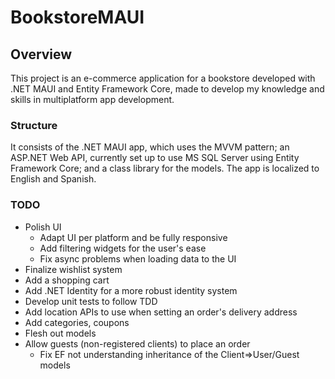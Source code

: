 # BookstoreMAUI
<h2>Overview</h2>
<p>This project is an e-commerce application for a bookstore developed with .NET MAUI and Entity Framework Core, made to develop my knowledge and skills in multiplatform app development.</p>
<h3>Structure</h3>
<p>It consists of the .NET MAUI app, which uses the MVVM pattern; an ASP.NET Web API, currently set up to use MS SQL Server using Entity Framework Core; and a class library for the models. The app is localized to English and Spanish.</p>
<h3>TODO</h3>
<ul>
  <li>Polish UI
    <ul>
      <li>Adapt UI per platform and be fully responsive</li>
      <li>Add filtering widgets for the user's ease</li>
      <li>Fix async problems when loading data to the UI</li>
    </ul>
  </li>
  <li>Finalize wishlist system</li>
  <li>Add a shopping cart</li>
  <li>Add .NET Identity for a more robust identity system</li>
  <li>Develop unit tests to follow TDD</li>
  <li>Add location APIs to use when setting an order's delivery address</li>
  <li>Add categories, coupons</li>
  <li>Flesh out models</li>
  <li>Allow guests (non-registered clients) to place an order
    <ul>
      <li>Fix EF not understanding inheritance of the Client=>User/Guest models</li>
    </ul>
  </li>
</ul>
